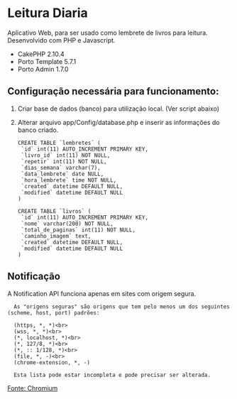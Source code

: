 # Leitura Diaria

Aplicativo Web, para ser usado como lembrete de livros para leitura.<br>
Desenvolvido com PHP e Javascript.
- CakePHP 2.10.4
- Porto Template 5.7.1
- Porto Admin 1.7.0

## Configuração necessária para funcionamento:

1. Criar base de dados (banco) para utilização local. (Ver script abaixo)

2. Alterar arquivo app/Config/database.php e inserir as informações do banco criado.

       CREATE TABLE `lembretes` (
        `id` int(11) AUTO_INCREMENT PRIMARY KEY,
        `livro_id` int(11) NOT NULL,
        `repetir` int(11) NOT NULL,
        `dias_semana` varchar(7),
        `data_lembrete` date NULL,
        `hora_lembrete` time NOT NULL,
        `created` datetime DEFAULT NULL,
        `modified` datetime DEFAULT NULL
       )
      
       CREATE TABLE `livros` (
        `id` int(11) AUTO_INCREMENT PRIMARY KEY,
        `nome` varchar(200) NOT NULL,
        `total_de_paginas` int(11) NOT NULL,
        `caminho_imagem` text,
        `created` datetime DEFAULT NULL,
        `modified` datetime DEFAULT NULL
       )

## Notificação 

A Notification API funciona apenas em sites com origem segura.


      As "origens seguras" são origens que tem pelo menos um dos seguintes (scheme, host, port) padrões:
      
      (https, *, *)<br>
      (wss, *, *)<br>
      (*, localhost, *)<br>
      (*, 127/8, *)<br>
      (*, :: 1/128, *)<br>
      (file, *, -)<br>
      (chrome-extension, *, -)
      
      Esta lista pode estar incompleta e pode precisar ser alterada.

[Fonte: Chromium](https://www.chromium.org/Home/chromium-security/prefer-secure-origins-for-powerful-new-features)
